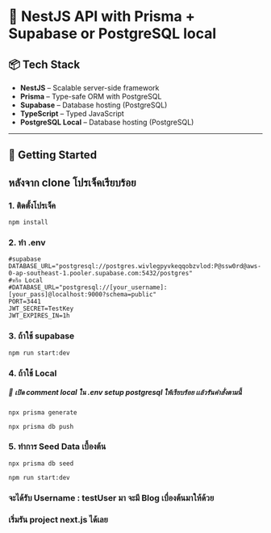 # 🧠 NestJS API with Prisma + Supabase or PostgreSQL local

## 📦 Tech Stack

- **NestJS** – Scalable server-side framework
- **Prisma** – Type-safe ORM with PostgreSQL
- **Supabase** – Database hosting (PostgreSQL)
- **TypeScript** – Typed JavaScript
- **PostgreSQL Local** – Database hosting (PostgreSQL)

---

## 🚀 Getting Started

## หลังจาก clone โปรเจ็คเรียบร้อย

### 1. ติดตั้งโปรเจ็ค

```
npm install
```

### 2. ทำ .env

```
#supabase
DATABASE_URL="postgresql://postgres.wivlegpyvkeqqobzvlod:P@ssw0rd@aws-0-ap-southeast-1.pooler.supabase.com:5432/postgres"
#หรือ Local
#DATABASE_URL="postgresql://[your_username]:[your_pass]@localhost:9000?schema=public"
PORT=3441
JWT_SECRET=TestKey
JWT_EXPIRES_IN=1h
```

### 3. ถ้าใช้ supabase

```
npm run start:dev
```

### 4. ถ้าใช้ Local

##### 🚀 เปิด comment local ใน .env setup postgresql ให้เรียบร้อย เเล้วรันคำสั่งตามนี้

```
npx prisma generate

npx prisma db push

```

### 5. ทำการ Seed Data เบื้องต้น

```
npx prisma db seed

npm run start:dev
```

### จะได้รับ Username : testUser มา จะมี Blog เบื่องต้นมาให้ด้วย

### เริ่มรัน project next.js ได้เลย
